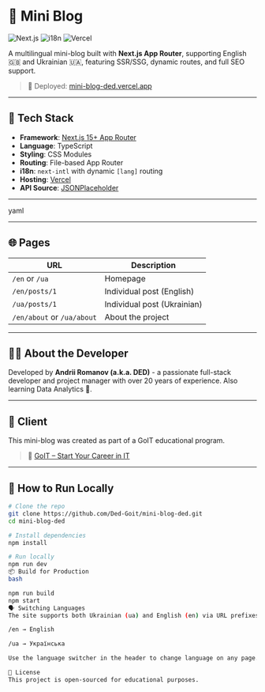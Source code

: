 # 📝 Mini Blog

![Next.js](https://img.shields.io/badge/Next.js-15-blue?logo=nextdotjs)
![i18n](https://img.shields.io/badge/i18n-en--ua-yellowgreen)
![Vercel](https://img.shields.io/badge/Deployed%20on-Vercel-black?logo=vercel)

A multilingual mini-blog built with **Next.js App Router**, supporting English 🇬🇧 and Ukrainian 🇺🇦, featuring SSR/SSG, dynamic routes, and full SEO support.

> 🚀 Deployed: [mini-blog-ded.vercel.app](https://mini-blog-ded.vercel.app/)

---

## 🔗 Tech Stack

- **Framework**: [Next.js 15+ App Router](https://nextjs.org/docs/app)
- **Language**: TypeScript
- **Styling**: CSS Modules
- **Routing**: File-based App Router
- **i18n**: `next-intl` with dynamic `[lang]` routing
- **Hosting**: [Vercel](https://vercel.com/)
- **API Source**: [JSONPlaceholder](https://jsonplaceholder.typicode.com/)

---

yaml

---

## 🌐 Pages

| URL                        | Description                 |
| -------------------------- | --------------------------- |
| `/en` or `/ua`             | Homepage                    |
| `/en/posts/1`              | Individual post (English)   |
| `/ua/posts/1`              | Individual post (Ukrainian) |
| `/en/about` or `/ua/about` | About the project           |

---

## 🙋‍♂️ About the Developer

Developed by **Andrii Romanov (a.k.a. DED)** - a passionate full-stack developer and project manager with over 20 years of experience.
Also learning Data Analytics 🔮.

---

## 🏢 Client

This mini-blog was created as part of a GoIT educational program.

> 👥 [GoIT – Start Your Career in IT](https://allmarathons-lp-ua.goit.global/)

---

## 🚀 How to Run Locally

```bash
# Clone the repo
git clone https://github.com/Ded-Goit/mini-blog-ded.git
cd mini-blog-ded

# Install dependencies
npm install

# Run locally
npm run dev
📦 Build for Production
bash

npm run build
npm start
🗣 Switching Languages
The site supports both Ukrainian (ua) and English (en) via URL prefixes:

/en → English

/ua → Українська

Use the language switcher in the header to change language on any page.

📃 License
This project is open-sourced for educational purposes.
```
